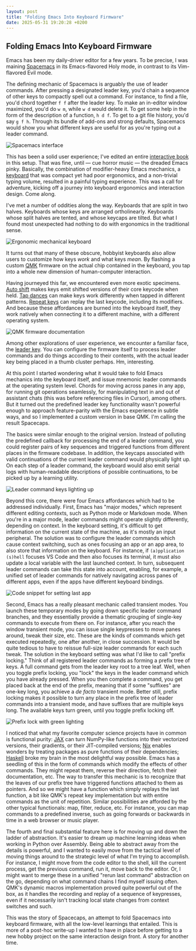 ```yaml
---
layout: post
title: "Folding Emacs Into Keyboard Firmware"
date: 2025-05-31 19:20:28 +0200
---
```


## Folding Emacs Into Keyboard Firmware

Emacs has been my daily-driver editor for a few years. To be precise, I was maining [Spacemacs](https://www.spacemacs.org/) in its Emacs-flavored Holy mode, in contrast to its Vim-flavored Evil mode.

The defining mechanic of Spacemacs is arguably the use of leader commands. After pressing a designated leader key, you'd chain a sequence of other keys to compactly spell out a command. For instance, to find a file, you'd chord together `f f` after the leader key. To make an in-editor window maximized, you'd do `w m`, while `w d` would delete it. To get some help in the form of the description of a function, `h d f`. To get to a git file history, you'd say `g f h`. Through its bundle of add-ons and strong defaults, Spacemacs would show you what different keys are useful for as you're typing out a leader command.

![Spacemacs interface](assets/spacemacs.png)

This has been a solid user experience; I've edited an entire [interactive book](https://compphil.github.io/) in this setup. That was fine, until — cue horror music — the dreaded Emacs pinky. Basically, the combination of modifier-heavy Emacs mechanics, a [keyboard](https://ordernexstand.com/products/nexstand-k2-remote-work-kit) that was compact yet had poor ergonomics, and a non-trivial typing volume, resulted in a painful typing experience. This was a call for adventure, kicking off a journey into keyboard ergonomics and interaction design. Come along.

I've met a number of oddities along the way. Keyboards that are split in two halves. Keyboards whose keys are arranged ortholinearly. Keyboards whose split halves are tented, and whose keycaps are tilted. But what I found most unexpected had nothing to do with ergonomics in the traditional sense.

![Ergonomic mechanical keyboard](assets/ergomechkeyboard.png)

It turns out that many of these obscure, hobbyist keyboards also allow users to customize how keys _work_ and what keys _mean_. By flashing a custom [QMK](https://docs.qmk.fm/) firmware on the actual chip contained in the keyboard, you tap into a whole new dimension of human-computer interaction.

Having journeyed this far, we encountered even more exotic specimens. [Auto shift](https://docs.qmk.fm/#/feature_auto_shift) makes keys emit shifted versions of their core keycode when held. [Tap dances](https://docs.qmk.fm/#/feature_tap_dance) can make keys work differently when tapped in different patterns. [Repeat keys](https://docs.qmk.fm/#/feature_repeat_key) can replay the last keycode, including its modifiers. And because these affordances are burned into the keyboard itself, they work natively when connecting it to a different machine, with a different operating system.

![QMK firmware documentation](assets/qmk.png)

Among other explorations of user experience, we encounter a familiar face, the [leader key](https://docs.qmk.fm/#/feature_leader_key). You can configure the firmware itself to process leader commands and do things according to their contents, with the actual leader key being placed in a thumb cluster perhaps. Hm, interesting.

At this point I started wondering what it would take to fold Emacs mechanics into the keyboard itself, and issue mnemonic leader commands at the operating system level. Chords for moving across panes in any app, for running git operations seamlessly, for manipulating text in and out of assistant chats (this was before referencing files in Cursor), among others. But it turned out the predefined leader key functionality wasn't powerful enough to approach feature-parity with the Emacs experience in subtle ways, and so I implemented a custom version in base QMK. I'm calling the result Spacecaps.

The basics were similar enough to the original version. Instead of polluting the predefined callback for processing the end of a leader command, you could register pairs of key sequences and triggered functions from different places in the firmware codebase. In addition, the keycaps associated with valid continuations of the current leader command would physically light up. On each step of a leader command, the keyboard would also emit serial logs with human-readable descriptions of possible continuations, to be picked up by a learning utility.

![Leader command keys lighting up](assets/lightblue.jpeg)

Beyond this core, there were four Emacs affordances which had to be addressed individually. First, Emacs has "major modes," which represent different editing contexts, such as Python mode or Markdown mode. When you're in a major mode, leader commands might operate slightly differently, depending on context. In the keyboard setting, it's difficult to get information on the current state of the machine, as it's mostly an input peripheral. The solution was to configure the leader commands which cause context switching, such as ones focusing an app or an app area, to also store that information on the keyboard. For instance, if `(a)pplication (s)hell` focuses VS Code and then also focuses its terminal, it must also update a local variable with the last launched context. In turn, subsequent leader commands can take this state into account, enabling, for example, a unified set of leader commands for natively navigating across panes of different apps, even if the apps have different keyboard bindings.

![Code snippet for setting last app](assets/register.png)

Second, Emacs has a really pleasant mechanic called transient modes. You launch these temporary modes by going down specific leader command branches, and they essentially provide a thematic grouping of single-key commands to execute from there on. For instance, after you reach the window transient mode, you can issue single keypresses to move panes around, tweak their size, etc. These are the kinds of commands which get executed repeatedly, one after another, in close succession. It would be quite tedious to have to reissue full-size leader commands for each such tweak. The solution in the keyboard setting was what I'd like to call "prefix locking." Think of all registered leader commands as forming a prefix tree of keys. A full command gets from the leader key root to a tree leaf. Well, when you toggle prefix locking, you "lock" the keys in the leader command which you have already pressed. When you then complete a command, you get placed back at the end of the prefix, meaning that if some "suffixes" are one-key long, you achieve a _de facto_ transient mode. Better still, prefix locking makes it possible to turn any place in the prefix tree of leader commands into a transient mode, and have suffixes that are multiple keys long. The available keys turn green, until you toggle prefix locking off.

![Prefix lock with green lighting](assets/lightgreen.jpeg)

I noticed that what my favorite computer science projects have in common is functional purity: [JAX](https://jax.readthedocs.io/en/latest/index.html) can turn NumPy-like functions into their vectorized versions, their gradients, or their JIT-compiled versions; [Nix](https://nixos.org/) enables wonders by treating packages as pure functions of their dependencies; [Haskell](https://www.haskell.org/) broke my brain in the most delightful way possible. Emacs has a seedling of this in the form of commands which modify the effects of other commands. They might repeat them, reverse their direction, fetch their documentation, etc. The way to transfer this mechanic is to recognize that the leaves of our prefix tree have triggered functions attached to them as pointers. And so we might have a function which simply replays the last function, a bit like QMK's repeat key implementation but with entire commands as the unit of repetition. Similar possibilities are afforded by the other typical functionals: map, filter, reduce, etc. For instance, you can map commands to a predefined inverse, such as going forwards or backwards in time in a web browser or music player.

The fourth and final substantial feature here is for moving up and down the ladder of abstraction. It's easier to dream up machine learning ideas when working in Python over Assembly. Being able to abstract away from the details is powerful, and I wanted to easily move from the tactical level of moving things around to the strategic level of what I'm trying to accomplish. For instance, I might move from the code editor to the shell, kill the current process, get the previous command, run it, move back to the editor. Or, I might want to merge these in a unified "rerun last command" abstraction on the go, depending on what command chains I find myself issuing often. QMK's dynamic macros implementation proved quite powerful out of the box, as it handles the recording and replay of a sequence of keypresses, even if it necessarily isn't tracking local state changes from context switches and such.

This was the story of Spacecaps, an attempt to fold Spacemacs into keyboard firmware, with all the low-level learnings that entailed. This is more of a post-hoc write-up I wanted to have in place before getting to a new hobby project on the same interaction design front. A story for another time.
